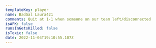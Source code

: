 ```yaml
---
templateKey: player
name: BadGal Laura421
comments: Quit at 1-1 when someone on our team left/disconnected
isAFK: false
runsInGetsKilled: false
isToxic: false
date: 2022-11-04T19:10:55.107Z
---
```

